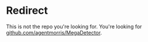 # Redirect

This is not the repo you're looking for.  You're looking for [github.com/agentmorris/MegaDetector](https://github.com/agentmorris/MegaDetector).
